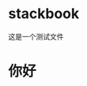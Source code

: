 # stackbook
这是一个测试文件

# 你好


<!--stackedit_data:
eyJoaXN0b3J5IjpbMTUyNjk0OTMxOSwxNDU0NTkwNTcxXX0=
-->